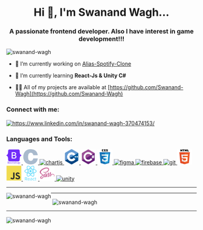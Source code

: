 <h1 align="center">Hi 👋, I'm Swanand Wagh...</h1>
<h3 align="center">A passionate frontend developer. Also I have interest in game development!!!</h3>

<p align="left"> <img src="https://komarev.com/ghpvc/?username=swanand-wagh&label=Profile%20views&color=0e75b6&style=flat" alt="swanand-wagh" /> </p>

- 🔭 I’m currently working on [Alias-Spotify-Clone](https://github.com/Swanand-Wagh/Alias-Spotify-Clone)

- 🌱 I’m currently learning **React-Js & Unity C#**

- 👨‍💻 All of my projects are available at [https://github.com/Swanand-Wagh](https://github.com/Swanand-Wagh)

<h3 align="left">Connect with me:</h3>
<p align="left">
<a href="https://linkedin.com/in/https://www.linkedin.com/in/swanand-wagh-370474153/" target="blank"><img align="center" src="https://cdn.jsdelivr.net/npm/simple-icons@3.0.1/icons/linkedin.svg" alt="https://www.linkedin.com/in/swanand-wagh-370474153/" height="30" width="40" /></a>
</p>

<h3 align="left">Languages and Tools:</h3>
<p align="left"> <a href="https://getbootstrap.com" target="_blank"> <img src="https://raw.githubusercontent.com/devicons/devicon/master/icons/bootstrap/bootstrap-plain-wordmark.svg" alt="bootstrap" width="40" height="40"/> </a> <a href="https://www.cprogramming.com/" target="_blank"> <img src="https://raw.githubusercontent.com/devicons/devicon/master/icons/c/c-original.svg" alt="c" width="40" height="40"/> </a> <a href="https://www.chartjs.org" target="_blank"> <img src="https://www.chartjs.org/media/logo-title.svg" alt="chartjs" width="40" height="40"/> </a> <a href="https://www.w3schools.com/cpp/" target="_blank"> <img src="https://raw.githubusercontent.com/devicons/devicon/master/icons/cplusplus/cplusplus-original.svg" alt="cplusplus" width="40" height="40"/> </a> <a href="https://www.w3schools.com/cs/" target="_blank"> <img src="https://raw.githubusercontent.com/devicons/devicon/master/icons/csharp/csharp-original.svg" alt="csharp" width="40" height="40"/> </a> <a href="https://www.w3schools.com/css/" target="_blank"> <img src="https://raw.githubusercontent.com/devicons/devicon/master/icons/css3/css3-original-wordmark.svg" alt="css3" width="40" height="40"/> </a> <a href="https://www.figma.com/" target="_blank"> <img src="https://www.vectorlogo.zone/logos/figma/figma-icon.svg" alt="figma" width="40" height="40"/> </a> <a href="https://firebase.google.com/" target="_blank"> <img src="https://www.vectorlogo.zone/logos/firebase/firebase-icon.svg" alt="firebase" width="40" height="40"/> </a> <a href="https://git-scm.com/" target="_blank"> <img src="https://www.vectorlogo.zone/logos/git-scm/git-scm-icon.svg" alt="git" width="40" height="40"/> </a> <a href="https://www.w3.org/html/" target="_blank"> <img src="https://raw.githubusercontent.com/devicons/devicon/master/icons/html5/html5-original-wordmark.svg" alt="html5" width="40" height="40"/> </a> <a href="https://developer.mozilla.org/en-US/docs/Web/JavaScript" target="_blank"> <img src="https://raw.githubusercontent.com/devicons/devicon/master/icons/javascript/javascript-original.svg" alt="javascript" width="40" height="40"/> </a> <a href="https://reactjs.org/" target="_blank"> <img src="https://raw.githubusercontent.com/devicons/devicon/master/icons/react/react-original-wordmark.svg" alt="react" width="40" height="40"/> </a> <a href="https://sass-lang.com" target="_blank"> <img src="https://raw.githubusercontent.com/devicons/devicon/master/icons/sass/sass-original.svg" alt="sass" width="40" height="40"/> </a> <a href="https://unity.com/" target="_blank"> <img src="https://www.vectorlogo.zone/logos/unity3d/unity3d-icon.svg" alt="unity" width="40" height="40"/> </a> </p>
<hr/>

<p><img align="left" src="https://github-readme-stats.vercel.app/api/top-langs?username=swanand-wagh&show_icons=true&locale=en&layout=compact" alt="swanand-wagh" /></p>
<hr/>
<p>&nbsp;<img align="center" src="https://github-readme-stats.vercel.app/api?username=swanand-wagh&show_icons=true&locale=en" alt="swanand-wagh" /></p>
<hr/>
<p><img align="center" src="https://github-readme-streak-stats.herokuapp.com/?user=swanand-wagh&" alt="swanand-wagh" /></p>

